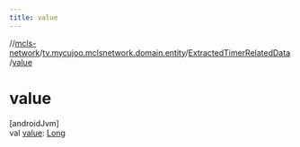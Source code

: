 ```yaml
---
title: value
---
```

//[mcls-network](../../../index.html)/[tv.mycujoo.mclsnetwork.domain.entity](../index.html)/[ExtractedTimerRelatedData](index.html)/[value](value.html)



# value



[androidJvm]\
val [value](value.html): [Long](https://kotlinlang.org/api/latest/jvm/stdlib/kotlin/-long/index.html)




